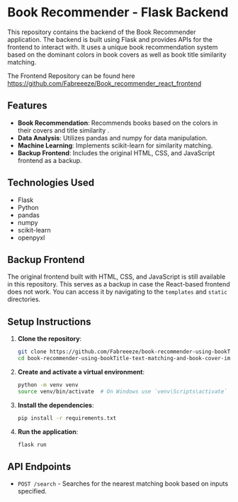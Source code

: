 # Book Recommender - Flask Backend

This repository contains the backend of the Book Recommender application. The backend is built using Flask and provides APIs for the frontend to interact with. It uses a unique book recommendation system based on the dominant colors in book covers as well as book title similarity matching.

The Frontend Repository can be found here https://github.com/Fabreeeze/Book_recommender_react_frontend


## Features

- **Book Recommendation**: Recommends books based on the colors in their covers and title similarity .
- **Data Analysis**: Utilizes pandas and numpy for data manipulation.
- **Machine Learning**: Implements scikit-learn for similarity matching.
- **Backup Frontend**: Includes the original HTML, CSS, and JavaScript frontend as a backup.

## Technologies Used

- Flask
- Python
- pandas
- numpy
- scikit-learn
- openpyxl

## Backup Frontend

The original frontend built with HTML, CSS, and JavaScript is still available in this repository. This serves as a backup in case the React-based frontend does not work. You can access it by navigating to the `templates` and `static` directories.

## Setup Instructions

1. **Clone the repository**:
    ```bash
    git clone https://github.com/Fabreeeze/book-recommender-using-bookTitle-text-matching-and-book-cover-image-colour-analysis
    cd book-recommender-using-bookTitle-text-matching-and-book-cover-image-colour-analysis
    ```

2. **Create and activate a virtual environment**:
    ```bash
    python -m venv venv
    source venv/bin/activate  # On Windows use `venv\Scripts\activate`
    ```

3. **Install the dependencies**:
    ```bash
    pip install -r requirements.txt
    ```

4. **Run the application**:
    ```bash
    flask run
    ```

## API Endpoints

- `POST /search` - Searches for the nearest matching book based on inputs specified.


